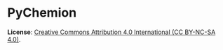 # PyChemion
**License**: [Creative Commons Attribution 4.0 International (CC BY-NC-SA 4.0)](https://creativecommons.org/licenses/by-nc-sa/4.0/).  
